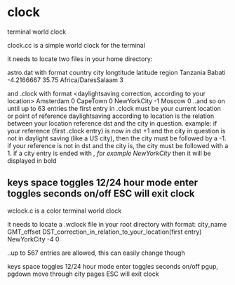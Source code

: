 # clock
terminal world clock

clock.cc is a simple world clock for the terminal

it needs to locate two files in your home directory:

astro.dat with format
country  city   longtitude latitude        region
Tanzania Babati -4.2166667   35.75   Africa/DaresSalaam 3

and .clock with format
<city> <daylightsaving correction, according to your location>
Amsterdam 0
CapeTown 0 
NewYorkCity -1
Moscow 0
..and so on until up to 63 entries
the first entry in .clock must be your current location or point of reference
daylightsaving according to location is the relation between your location reference dst and the city in question. example: if your reference (first .clock entry) is now in dst +1 and the city in question is not in daylight saving (like a US city), then the city must be followed by a -1. if your reference is not in dst and the city is, the city must be followed with a 1.
if a city entry is ended with *, for example NewYorkCity* then it will be displayed in bold


keys
space toggles 12/24 hour mode 
enter toggles seconds on/off
ESC will exit clock
------------------------------------------------------------------------------------------------------------------------------------------------------------------
wclock.c is a color terminal world clock

it needs to locate a .wclock file in your root directory with format:
 city_name GMT_offset DST_correction_in_relation_to_your_location(first entry)
 NewYorkCity -4 0
  
..up to 567 entries are allowed, this can easily change though
  
keys 
space toggles 12/24 hour mode 
enter toggles seconds on/off
pgup, pgdown move through city pages
ESC will exit clock
